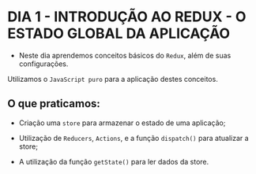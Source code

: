 # DIA 1 - INTRODUÇÃO AO REDUX - O ESTADO GLOBAL DA APLICAÇÃO

- Neste dia aprendemos conceitos básicos do `Redux`, além de suas configurações.

Utilizamos o `JavaScript puro` para a aplicação destes conceitos.

## O que praticamos:

* Criação uma `store` para armazenar o estado de uma aplicação;

* Utilização de `Reducers`, `Actions`, e a função `dispatch()` para atualizar a store;

* A utilização da função `getState()` para ler dados da store.
